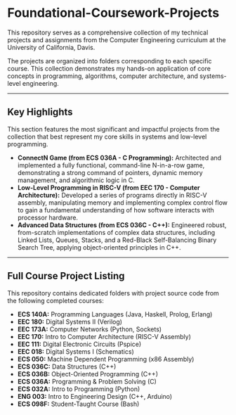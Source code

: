# Foundational-Coursework-Projects

This repository serves as a comprehensive collection of my technical projects and assignments from the Computer Engineering curriculum at the University of California, Davis.

The projects are organized into folders corresponding to each specific course. This collection demonstrates my hands-on application of core concepts in programming, algorithms, computer architecture, and systems-level engineering.

---

## Key Highlights

This section features the most significant and impactful projects from the collection that best represent my core skills in systems and low-level programming.

*   **ConnectN Game (from ECS 036A - C Programming):** Architected and implemented a fully functional, command-line N-in-a-row game, demonstrating a strong command of pointers, dynamic memory management, and algorithmic logic in C.
*   **Low-Level Programming in RISC-V (from EEC 170 - Computer Architecture):** Developed a series of programs directly in RISC-V assembly, manipulating memory and implementing complex control flow to gain a fundamental understanding of how software interacts with processor hardware.
*   **Advanced Data Structures (from ECS 036C - C++):** Engineered robust, from-scratch implementations of complex data structures, including Linked Lists, Queues, Stacks, and a Red-Black Self-Balancing Binary Search Tree, applying object-oriented principles in C++.

---

## Full Course Project Listing

This repository contains dedicated folders with project source code from the following completed courses:

*   **ECS 140A:** Programming Languages (Java, Haskell, Prolog, Erlang)
*   **EEC 180:** Digital Systems II (Verilog)
*   **EEC 173A:** Computer Networks (Python, Sockets)
*   **EEC 170:** Intro to Computer Architecture (RISC-V Assembly)
*   **EEC 111:** Digital Electronic Circuits (Pspice)
*   **EEC 018:** Digital Systems I (Schematics)
*   **ECS 050:** Machine Dependent Programming (x86 Assembly)
*   **ECS 036C:** Data Structures (C++)
*   **ECS 036B:** Object-Oriented Programming (C++)
*   **ECS 036A:** Programming & Problem Solving (C)
*   **ECS 032A:** Intro to Programming (Python)
*   **ENG 003:** Intro to Engineering Design (C++, Arduino)
*   **ECS 098F:** Student-Taught Course (Bash)
